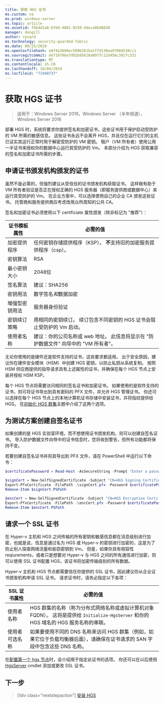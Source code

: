 ```yaml
---
title: 获取 HGS 证书
ms.custom: na
ms.prod: windows-server
ms.topic: article
ms.assetid: f4b4d1a8-bf6d-4881-9150-ddeca8b48038
manager: dongill
author: rpsqrd
ms.technology: security-guarded-fabric
ms.date: 09/25/2019
ms.openlocfilehash: e8f4a3696ec5096281ba1ffd130aa97004530cc1
ms.sourcegitcommit: de71970be7d81b95610a0977c12d456c3917c331
ms.translationtype: MT
ms.contentlocale: zh-CN
ms.lasthandoff: 10/04/2019
ms.locfileid: "71940737"
---
```

# <a name="obtain-certificates-for-hgs"></a>获取 HGS 证书

>适用于：Windows Server 2019，Windows Server （半年频道），Windows Server 2016

部署 HGS 时，系统将要求你提供签名和加密证书，这些证书用于保护启动受防护的 VM 所需的敏感信息。
这些证书永远不会离开 HGS，并且仅在运行它们的主机已证实其运行正常时用于解密受防护的 VM 密钥。
租户（VM 所有者）使用公用一半证书来授权你的数据中心运行其受防护的 Vm。
本部分介绍为 HGS 获取兼容的签名和加密证书所需的步骤。

## <a name="request-certificates-from-your-certificate-authority"></a>申请证书颁发机构颁发的证书

虽然不是必需的，但强烈建议从受信任的证书颁发机构获取证书。
这样做有助于 VM 所有者验证是否正在授权正确的 HGS 服务器（即服务提供商或数据中心）来运行其受防护的 Vm。
在企业方案中，可以选择使用自己的企业 CA 颁发这些证书。
托管商和服务提供商应考虑改用众所周知的公共 CA。

签名和加密证书必须使用以下 certificiate 属性颁发（除非标记为 "推荐"）：

证书模板属性 | 必需的值 
------------------------------|----------------
加密提供程序               | 任何密钥存储提供程序（KSP）。 **不**支持旧的加密服务提供程序（csp）。
密钥算法                 | RSA
最小密钥大小              | 2048位
签名算法           | 建议：SHA256
密钥用法                     | 数字签名*和*数据加密
增强型密钥用法            | 服务器身份验证
密钥续订策略            | 用相同的密钥续订。 续订包含不同密钥的 HGS 证书会阻止受防护的 Vm 启动。
使用者名称                  | 建议：你的公司名称或 web 地址。 此信息将显示在 "防护数据文件" 向导中的 "VM 所有者"。

无论你使用的是硬件还是软件支持的证书，这些要求都适用。
出于安全原因，建议你在硬件安全模块（HSM）中创建 HGS 密钥，以防止私钥从系统复制。
按照 HSM 供应商提供的指导请求具有上述属性的证书，并确保在每个 HGS 节点上安装并授权 HSM KSP。

每个 HGS 节点将需要访问相同的签名证书和加密证书。
如果使用的是软件支持的证书，则可将证书导出到具有密码的 PFX 文件，并允许 HGS 管理证书。
你还可以选择在每个 HGS 节点上的本地计算机证书存储中安装证书，并将指纹提供给 HGS。
在[初始化 HGS 群集](guarded-fabric-initialize-hgs.md)主题中介绍了这两个选项。

## <a name="create-self-signed-certificates-for-test-scenarios"></a>为测试方案创建自签名证书

如果创建的是 HGS 实验室环境，而不想使用证书颁发机构，则可以创建自签名证书。
导入防护数据文件向导中的证书信息时，您将收到警告，但所有功能都将保持不变。

若要创建自签名证书并将其导出到 PFX 文件，请在 PowerShell 中运行以下命令：

```powershell
$certificatePassword = Read-Host -AsSecureString -Prompt "Enter a password for the PFX file"

$signCert = New-SelfSignedCertificate -Subject "CN=HGS Signing Certificate"
Export-PfxCertificate -FilePath .\signCert.pfx -Password $certificatePassword -Cert $signCert
Remove-Item $signCert.PSPath

$encCert = New-SelfSignedCertificate -Subject "CN=HGS Encryption Certificate"
Export-PfxCertificate -FilePath .\encCert.pfx -Password $certificatePassword -Cert $encCert
Remove-Item $encCert.PSPath
```

## <a name="request-an-ssl-certificate"></a>请求一个 SSL 证书

在 Hyper-v 主机和 HGS 之间传输的所有密钥和敏感信息都在消息级别进行加密，也就是说，信息是通过名为 HGS 或 Hyper-v 的密钥进行加密的，这是为了防止别人探查网络流量和偷窃密钥到 Vm。
但是，如果你具有相容性 reqiurements，或者只是想要对 Hyper-v 与 HGS 之间的所有通信进行加密，则可以使用 SSL 证书配置 HGS，该证书将加密传输级别的所有数据。

Hyper-v 主机和 HGS 节点都需要信任你提供的 SSL 证书，因此建议你从企业证书颁发机构申请 SSL 证书。 请求证书时，请务必指定以下各项：

SSL 证书属性 | 必需的值
-------------------------|---------------
使用者名称             | HGS 群集的名称（称为分布式网络名称或虚拟计算机对象 FQDN）。 这将是提供给 `Initialize-HgsServer` 和你的 HGS 域名的 HGS 服务名称的串联。
使用者可选名称 | 如果要使用不同的 DNS 名称来访问 HGS 群集（例如，如果它位于负载均衡器后面），请确保在证书请求的 SAN 字段中包含这些 DNS 名称。

在[配置第一个 hgs 节点](guarded-fabric-initialize-hgs.md)时，会介绍用于指定此证书的选项。
你还可以在以后使用[HgsServer](https://docs.microsoft.com/powershell/module/hgsserver/set-hgsserver?view=win10-ps) cmdlet 添加或更改 SSL 证书。

## <a name="next-step"></a>下一步

> [!div class="nextstepaction"]
> [安装 HGS](guarded-fabric-choose-where-to-install-hgs.md)